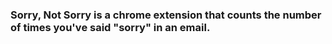 ### Sorry, Not Sorry is a chrome extension that counts the number of times you've said "sorry" in an email. 
